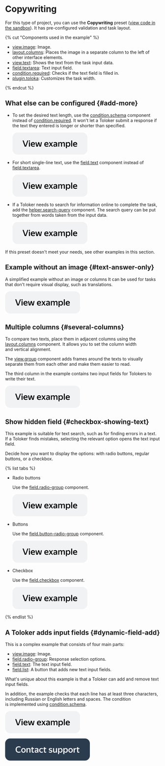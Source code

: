 # Copywriting

For this type of project, you can use the **Copywriting** preset ([view code in the sandbox](https://clck.ru/TJ6qN)). It has pre-configured validation and task layout.

{% cut "Components used in the example" %}

- [view.image](../reference/view.image.md): Image.
- [layout.columns](../reference/layout.columns.md): Places the image in a separate column to the left of other interface elements.
- [view.text](../reference/view.text.md): Shows the text from the task input data.
- [field.textarea](../reference/field.textarea.md): Text input field.
- [condition.required](../reference/condition.required.md): Checks if the text field is filled in.
- [plugin.toloka](../reference/plugin.toloka.md): Customizes the task width.

{% endcut %}

## What else can be configured {#add-more}

- To set the desired text length, use the [condition.schema](../reference/condition.schema.md) component instead of [condition.required](../reference/condition.required.md). It won't let a Toloker submit a response if the text they entered is longer or shorter than specified.

  [![](../_images/buttons/view-example.svg)](https://clck.ru/UC3pZ)

- For short single-line text, use the [field.text](../reference/field.text.md) component instead of [field.textarea](../reference/field.textarea.md).

  [![](../_images/buttons/view-example.svg)](https://clck.ru/UC3td)

- If a Toloker needs to search for information online to complete the task, add the [helper.search-query](../reference/helper.search-query.md) component. The search query can be put together from words taken from the input data.

  [![](../_images/buttons/view-example.svg)](https://clck.ru/UC3wn)

If this preset doesn't meet your needs, see other examples in this section.

## Example without an image {#text-answer-only}

A simplified example without an image or columns It can be used for tasks that don't require visual display, such as translations.

[![](../_images/buttons/view-example.svg)](https://clck.ru/UC3zu)

## Multiple columns {#several-columns}

To compare two texts, place them in adjacent columns using the [layout.columns](../reference/layout.columns.md) component. It allows you to set the column width and vertical alignment.

The [view.group](../reference/view.group.md) component adds frames around the texts to visually separate them from each other and make them easier to read.

The third column in the example contains two input fields for Tolokers to write their text.

[![](../_images/buttons/view-example.svg)](https://clck.ru/UC48n)

## Show hidden field {#checkbox-showing-text}

This example is suitable for text search, such as for finding errors in a text. If a Toloker finds mistakes, selecting the relevant option opens the text input field.

Decide how you want to display the options: with radio buttons, regular buttons, or a checkbox.

{% list tabs %}

- Radio buttons

  Use the [field.radio-group](../reference/field.radio-group.md) component.

  [![](../_images/buttons/view-example.svg)](https://clck.ru/UC4CN)

- Buttons

  Use the [field.button-radio-group](../reference/field.button-radio-group.md) component.

  [![](../_images/buttons/view-example.svg)](https://clck.ru/UC4Gp)

- Checkbox

  Use the [field.checkbox](../reference/field.checkbox.md) component.

  [![](../_images/buttons/view-example.svg)](https://clck.ru/UC4Jz)

{% endlist %}

## A Toloker adds input fields {#dynamic-field-add}

This is a complex example that consists of four main parts:
- [view.image](../reference/view.image.md): Image.
- [field.radio-group](../reference/field.radio-group.md): Response selection options.
- [field.text](../reference/field.text.md): The text input field.
- [field.list](../reference/field.list.md): A button that adds new text input fields.

What's unique about this example is that a Toloker can add and remove text input fields.

In addition, the example checks that each line has at least three characters, including Russian or English letters and spaces. The condition is implemented using [condition.schema](../reference/condition.schema.md).

  [![](../_images/buttons/view-example.svg)](https://clck.ru/UC4QG)

[![image](../_images/buttons/contact-support.svg)](../concepts/support.md)
